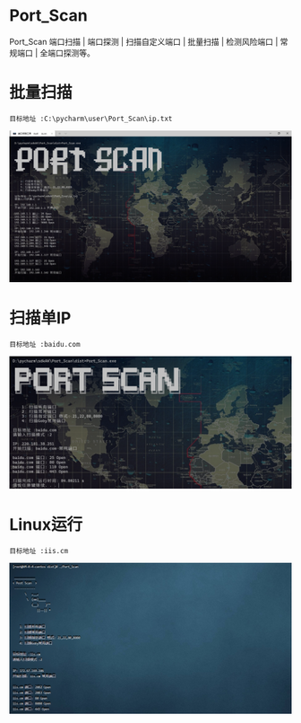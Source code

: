 # Port_Scan
Port_Scan 端口扫描 | 端口探测 | 扫描自定义端口 | 批量扫描 | 检测风险端口 | 常规端口 | 全端口探测等。

# 批量扫描
```
目标地址 :C:\pycharm\user\Port_Scan\ip.txt
```
![](/images/Port_Scan1.png)

# 扫描单IP
```
目标地址 :baidu.com
```
![](/images/Scan_baidu.png)

# Linux运行
```
目标地址 :iis.cm
```
![](/images/Port_Scan_Linux.png)
